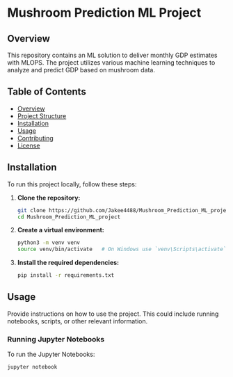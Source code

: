 
# Mushroom Prediction ML Project

## Overview

This repository contains an ML solution to deliver monthly GDP estimates with MLOPS. The project utilizes various machine learning techniques to analyze and predict GDP based on mushroom data.

## Table of Contents

- [Overview](#overview)
- [Project Structure](#project-structure)
- [Installation](#installation)
- [Usage](#usage)
- [Contributing](#contributing)
- [License](#license)





## Installation

To run this project locally, follow these steps:

1. **Clone the repository:**

    ```bash
    git clone https://github.com/Jakee4488/Mushroom_Prediction_ML_project.git
    cd Mushroom_Prediction_ML_project
    ```

2. **Create a virtual environment:**

    ```bash
    python3 -m venv venv
    source venv/bin/activate   # On Windows use `venv\Scripts\activate`
    ```

3. **Install the required dependencies:**

    ```bash
    pip install -r requirements.txt
    ```

## Usage

Provide instructions on how to use the project. This could include running notebooks, scripts, or other relevant information.

### Running Jupyter Notebooks

To run the Jupyter Notebooks:

```bash
jupyter notebook



